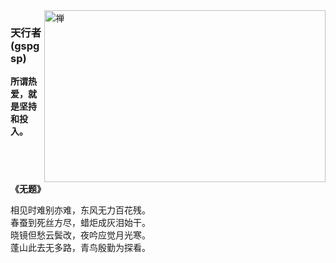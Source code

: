 <img align="right" src="https://img.qinhongzs.com/slide/2022/01/03/704964646769692680.jpg" alt="禅" width="450px" height="275px" />

### 天行者(gspgsp)

**所谓热爱，就是坚持和投入。**
<br />

**《无题》**

相见时难别亦难，东风无力百花残。<br />
春蚕到死丝方尽，蜡炬成灰泪始干。<br />
晓镜但愁云鬓改，夜吟应觉月光寒。<br />
蓬山此去无多路，青鸟殷勤为探看。
